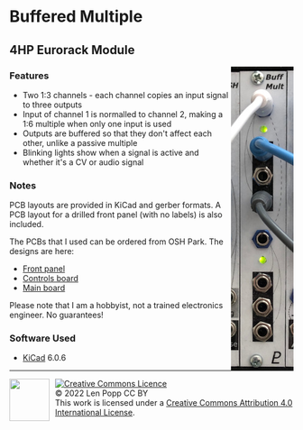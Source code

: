 # Buffered Multiple

## 4HP Eurorack Module

<img src="Buff-Mult.jpg" style="float:right">

### Features
- Two 1:3 channels - each channel copies an input signal to three outputs
- Input of channel 1 is normalled to channel 2, making a 1:6 multiple when only one input is used
- Outputs are buffered so that they don't affect each other, unlike a passive multiple
- Blinking lights show when a signal is active and whether it's a CV or audio signal

### Notes
PCB layouts are provided in KiCad and gerber formats. A PCB layout for a drilled front panel (with no labels) is also included.

The PCBs that I used can be ordered from OSH Park. The designs are here:
- [Front panel](https://oshpark.com/shared_projects/exBVN6kN)
- [Controls board](https://oshpark.com/shared_projects/ZccsRBLi)
- [Main board](https://oshpark.com/shared_projects/9fD0SGfR)

Please note that I am a hobbyist, not a trained electronics engineer. No guarantees!

### Software Used

* [KiCad](https://www.kicad.org/) 6.0.6

<hr /><div><div style="float:left; padding-right:10px;"><img src="https://i0.wp.com/www.oshwa.org/wp-content/uploads/2014/03/oshw-logo-100-px.png" width=71 height=75 /></div><div style="xfloat:left; padding-left:10px;"><a rel="license" href="http://creativecommons.org/licenses/by/4.0/"><img alt="Creative Commons Licence" style="border-width:0;" src="https://i.creativecommons.org/l/by/4.0/88x31.png" /></a><br />© 2022 Len Popp CC BY<br />This work is licensed under a <a rel="license" href="http://creativecommons.org/licenses/by/4.0/">Creative Commons Attribution 4.0 International License</a>.</div></div>